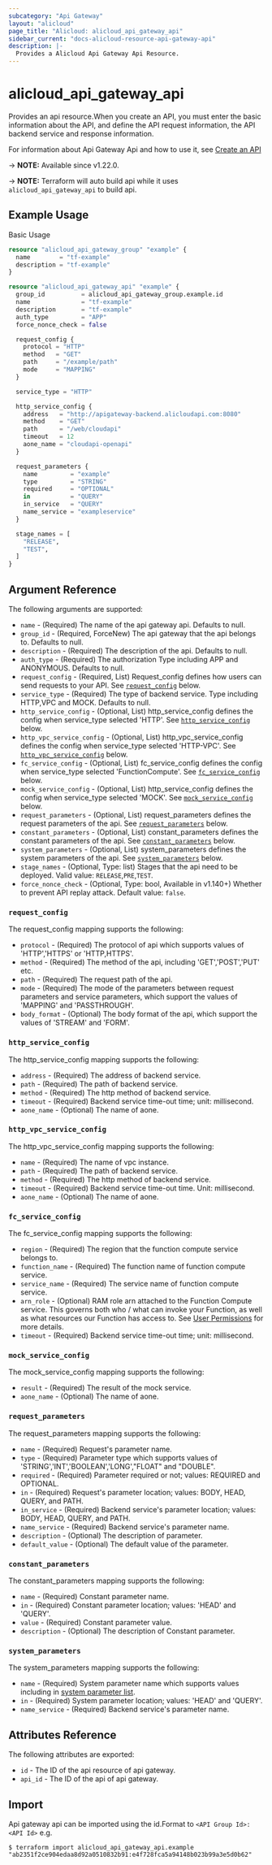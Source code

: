 ```yaml
---
subcategory: "Api Gateway"
layout: "alicloud"
page_title: "Alicloud: alicloud_api_gateway_api"
sidebar_current: "docs-alicloud-resource-api-gateway-api"
description: |-
  Provides a Alicloud Api Gateway Api Resource.
---
```


# alicloud_api_gateway_api

Provides an api resource.When you create an API, you must enter the basic information about the API, and define the API request information, the API backend service and response information.

For information about Api Gateway Api and how to use it, see [Create an API](https://www.alibabacloud.com/help/en/api-gateway/latest/api-cloudapi-2016-07-14-createapi)

-> **NOTE:** Available since v1.22.0.

-> **NOTE:** Terraform will auto build api while it uses `alicloud_api_gateway_api` to build api.

## Example Usage

Basic Usage

```terraform
resource "alicloud_api_gateway_group" "example" {
  name        = "tf-example"
  description = "tf-example"
}

resource "alicloud_api_gateway_api" "example" {
  group_id          = alicloud_api_gateway_group.example.id
  name              = "tf-example"
  description       = "tf-example"
  auth_type         = "APP"
  force_nonce_check = false

  request_config {
    protocol = "HTTP"
    method   = "GET"
    path     = "/example/path"
    mode     = "MAPPING"
  }

  service_type = "HTTP"

  http_service_config {
    address   = "http://apigateway-backend.alicloudapi.com:8080"
    method    = "GET"
    path      = "/web/cloudapi"
    timeout   = 12
    aone_name = "cloudapi-openapi"
  }

  request_parameters {
    name         = "example"
    type         = "STRING"
    required     = "OPTIONAL"
    in           = "QUERY"
    in_service   = "QUERY"
    name_service = "exampleservice"
  }

  stage_names = [
    "RELEASE",
    "TEST",
  ]
}
```
## Argument Reference

The following arguments are supported:

* `name` - (Required) The name of the api gateway api. Defaults to null.
* `group_id` - (Required, ForceNew) The api gateway that the api belongs to. Defaults to null.
* `description` - (Required) The description of the api. Defaults to null.
* `auth_type` - (Required) The authorization Type including APP and ANONYMOUS. Defaults to null.
* `request_config` - (Required, List) Request_config defines how users can send requests to your API. See [`request_config`](#request_config) below.
* `service_type` - (Required) The type of backend service. Type including HTTP,VPC and MOCK. Defaults to null.
* `http_service_config` - (Optional, List) http_service_config defines the config when service_type selected 'HTTP'. See [`http_service_config`](#http_service_config) below.
* `http_vpc_service_config` - (Optional, List) http_vpc_service_config defines the config when service_type selected 'HTTP-VPC'. See [`http_vpc_service_config`](#http_vpc_service_config) below.
* `fc_service_config` - (Optional, List) fc_service_config defines the config when service_type selected 'FunctionCompute'. See [`fc_service_config`](#fc_service_config) below.
* `mock_service_config` - (Optional, List) http_service_config defines the config when service_type selected 'MOCK'. See [`mock_service_config`](#mock_service_config) below.
* `request_parameters` - (Optional, List) request_parameters defines the request parameters of the api. See [`request_parameters`](#request_parameters) below.
* `constant_parameters` - (Optional, List) constant_parameters defines the constant parameters of the api. See [`constant_parameters`](#constant_parameters) below.
* `system_parameters` - (Optional, List) system_parameters defines the system parameters of the api. See [`system_parameters`](#system_parameters) below.
* `stage_names` - (Optional, Type: list) Stages that the api need to be deployed. Valid value: `RELEASE`,`PRE`,`TEST`.
* `force_nonce_check` - (Optional, Type: bool, Available in v1.140+) Whether to prevent API replay attack. Default value: `false`.

### `request_config`

The request_config mapping supports the following:

* `protocol` - (Required) The protocol of api which supports values of 'HTTP','HTTPS' or 'HTTP,HTTPS'.
* `method` - (Required) The method of the api, including 'GET','POST','PUT' etc.
* `path` - (Required) The request path of the api.
* `mode` - (Required) The mode of the parameters between request parameters and service parameters, which support the values of 'MAPPING' and 'PASSTHROUGH'.
* `body_format` - (Optional) The body format of the api, which support the values of 'STREAM' and 'FORM'.

### `http_service_config`

The http_service_config mapping supports the following:

* `address` - (Required) The address of backend service.
* `path` - (Required) The path of backend service.
* `method` - (Required) The http method of backend service.
* `timeout` - (Required) Backend service time-out time; unit: millisecond.
* `aone_name` - (Optional) The name of aone.

### `http_vpc_service_config`

The http_vpc_service_config mapping supports the following:

* `name` - (Required) The name of vpc instance.
* `path` - (Required) The path of backend service.
* `method` - (Required) The http method of backend service.
* `timeout` - (Required) Backend service time-out time. Unit: millisecond.
* `aone_name` - (Optional) The name of aone.

### `fc_service_config`

The fc_service_config mapping supports the following:

* `region` - (Required) The region that the function compute service belongs to.
* `function_name` - (Required) The function name of function compute service.
* `service_name` - (Required) The service name of function compute service.
* `arn_role` - (Optional) RAM role arn attached to the Function Compute service. This governs both who / what can invoke your Function, as well as what resources our Function has access to. See [User Permissions](https://www.alibabacloud.com/help/doc-detail/52885.htm) for more details.
* `timeout` - (Required) Backend service time-out time; unit: millisecond.

### `mock_service_config`

The mock_service_config mapping supports the following:

* `result` - (Required) The result of the mock service.
* `aone_name` - (Optional) The name of aone.

### `request_parameters`

The request_parameters mapping supports the following:

* `name` - (Required) Request's parameter name.
* `type` - (Required) Parameter type which supports values of 'STRING','INT','BOOLEAN','LONG',"FLOAT" and "DOUBLE".
* `required` - (Required) Parameter required or not; values: REQUIRED and OPTIONAL.
* `in` - (Required) Request's parameter location; values: BODY, HEAD, QUERY, and PATH.
* `in_service` - (Required) Backend service's parameter location; values: BODY, HEAD, QUERY, and PATH.
* `name_service` - (Required) Backend service's parameter name.
* `description` - (Optional) The description of parameter.
* `default_value` - (Optional) The default value of the parameter.

### `constant_parameters`

The constant_parameters mapping supports the following:

* `name` - (Required) Constant parameter name.
* `in` - (Required) Constant parameter location; values: 'HEAD' and 'QUERY'.
* `value` - (Required) Constant parameter value.
* `description` - (Optional) The description of Constant parameter.

### `system_parameters`

The system_parameters mapping supports the following:

* `name` - (Required) System parameter name which supports values including in [system parameter list](https://www.alibabacloud.com/help/doc-detail/43677.html).
* `in` - (Required) System parameter location; values: 'HEAD' and 'QUERY'.
* `name_service` - (Required) Backend service's parameter name.

## Attributes Reference

The following attributes are exported:

* `id` - The ID of the api resource of api gateway.
* `api_id` - The ID of the api of api gateway.

## Import

Api gateway api can be imported using the id.Format to `<API Group Id>:<API Id>` e.g.

```shell
$ terraform import alicloud_api_gateway_api.example "ab2351f2ce904edaa8d92a0510832b91:e4f728fca5a94148b023b99a3e5d0b62"
```

